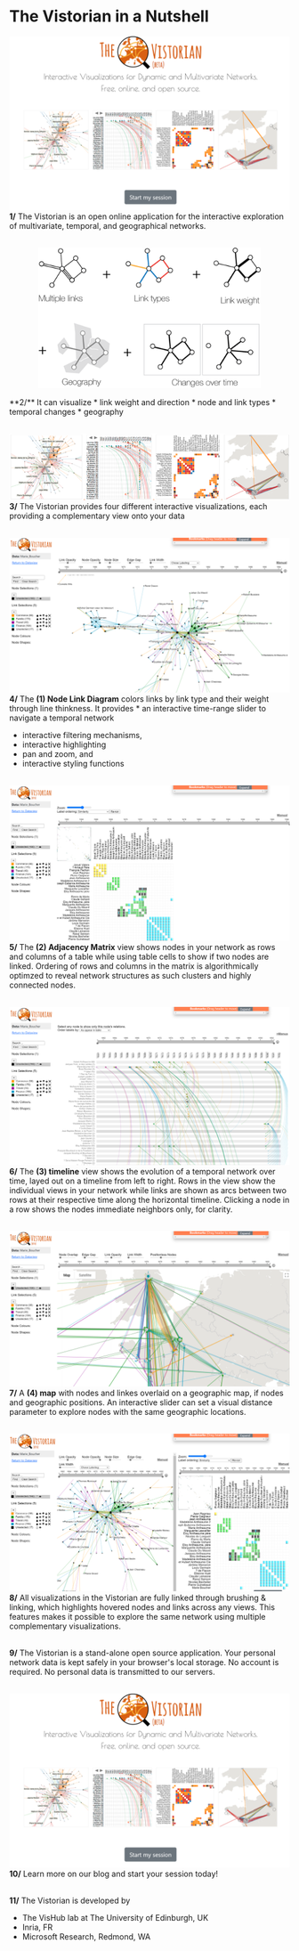 # The Vistorian in a Nutshell

![](figures/v-opening2.png)
**1/** The Vistorian is an open online application for the interactive exploration of multivariate, temporal, and geographical networks. 
<br/><br/>


<p align="center">
  <img src="assets/Images/multiple-links.png" width="400px" style="align:center;"></img>
</p>
**2/** It can visualize
* link weight and direction
* node and link types
* temporal changes
* geography
<br/><br/>


![](figures/vistorian-visualizations.png)
**3/** The Vistorian provides four different interactive visualizations, each providing a complementary view onto your data
<br/><br/>


![](figures/v-nodelink.png)
**4/** The **(1) Node Link Diagram** colors links by link type and their weight through line thinkness. It provides * an interactive time-range slider to navigate a temporal network
* interactive filtering mechanisms,
* interactive highlighting
* pan and zoom, and 
* interactive styling functions
<br/><br/>



![](figures/v-matrix.png)
**5/** The **(2) Adjacency Matrix** view shows nodes in your network as rows and columns of a table while using table cells to show if two nodes are linked. Ordering of rows and columns in the matrix is algorithmically optimzed to reveal network structures as such clusters and highly connected nodes. 
<br/><br/>

![](figures/v-timeline.png)
**6/** The **(3) timeline** view shows the evolution of a temporal network over time, layed out on a timeline from left to right. Rows in the view show the individual views in your network while links are shown as arcs between two rows at their respective time along the horizontal timeline. Clicking a node in a row shows the nodes immediate neighbors only, for clarity.
<br/><br/>

![](figures/v-map.png)
**7/** A **(4) map** with nodes and linkes overlaid on a geographic map, if nodes and geographic positions. An interactive slider can set a visual distance parameter to explore nodes with the same geographic locations.
<br/><br/>

![](figures/v-sidebyside.png)
**8/** All visualizations in the Vistorian are fully linked through brushing & linking, which highlights hovered nodes and links across any views. This features makes it possible to explore the same network using multiple complementary visualizations. 
<br/><br/>

**9/** The Vistorian is a stand-alone open source application. Your personal network data is kept safely in your browser's local storage. No account is required. No personal data is transmitted to our servers. 
<br/><br/>

![](figures/v-opening2.png)
**10/** Learn more on our blog and start your session today!
<br/><br/>

**11/** The Vistorian is developed by 
* The VisHub lab at The University of Edinburgh, UK
* Inria, FR
* Microsoft Research, Redmond, WA


